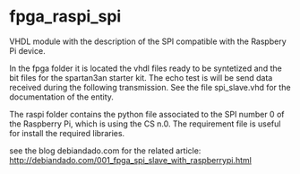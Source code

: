 # fpga_raspi_spi

VHDL module with the description of the SPI compatible with the Raspbery Pi device.

In the fpga folder it is located the vhdl files ready to be syntetized and the bit files for the spartan3an starter kit. 
The echo test is will be send data received during the following transmission. See the file spi_slave.vhd for the documentation
of the entity.

The raspi folder contains the python file associated to the SPI number 0 of the Raspberry Pi, which is using the CS n.0. The requirement 
file is useful for install the required libraries.

see the blog debiandado.com for the related article: http://debiandado.com/001_fpga_spi_slave_with_raspberrypi.html
